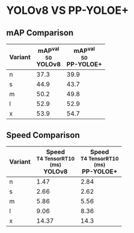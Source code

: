 ---
---
# YOLOv8 VS PP-YOLOE+

## mAP Comparison

| **Variant** | <center><span style='width: 400px;'>**mAP<sup>val<br>50**<br>**YOLOv8**</span></center> | <center><span style='width: 400px;'>**mAP<sup>val<br>50**<br>**PP-YOLOE+**</span></center> |
|----|----------------------------------|------------------------------------|
| n | 37.3 | 39.9 |
| s | 44.9 | 43.7 |
| m | 50.2 | 49.8 |
| l | 52.9 | 52.9 |
| x | 53.9 | 54.7 |

## Speed Comparison

| **Variant** | <center><span style='width: 200px;'>**Speed**<br><sup>T4 TensorRT10<br>(ms)</sup><br>**YOLOv8**</span></center> | <center><span style='width: 200px;'>**Speed**<br><sup>T4 TensorRT10<br>(ms)</sup><br>**PP-YOLOE+**</span></center> |
|---------|-----------------------|-----------------------|
| n | 1.47 | 2.84 |
| s | 2.66 | 2.62 |
| m | 5.86 | 5.56 |
| l | 9.06 | 8.36 |
| x | 14.37 | 14.3 |
